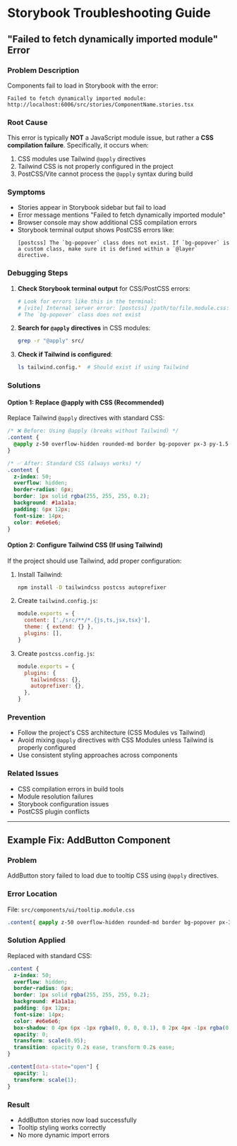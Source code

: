 # Storybook Troubleshooting Guide

## "Failed to fetch dynamically imported module" Error

### Problem Description
Components fail to load in Storybook with the error:
```
Failed to fetch dynamically imported module: http://localhost:6006/src/stories/ComponentName.stories.tsx
```

### Root Cause
This error is typically **NOT** a JavaScript module issue, but rather a **CSS compilation failure**. Specifically, it occurs when:

1. CSS modules use Tailwind `@apply` directives
2. Tailwind CSS is not properly configured in the project
3. PostCSS/Vite cannot process the `@apply` syntax during build

### Symptoms
- Stories appear in Storybook sidebar but fail to load
- Error message mentions "Failed to fetch dynamically imported module"
- Browser console may show additional CSS compilation errors
- Storybook terminal output shows PostCSS errors like:
  ```
  [postcss] The `bg-popover` class does not exist. If `bg-popover` is a custom class, make sure it is defined within a `@layer` directive.
  ```

### Debugging Steps

1. **Check Storybook terminal output** for CSS/PostCSS errors:
   ```bash
   # Look for errors like this in the terminal:
   # [vite] Internal server error: [postcss] /path/to/file.module.css:3:11:
   # The `bg-popover` class does not exist
   ```

2. **Search for `@apply` directives** in CSS modules:
   ```bash
   grep -r "@apply" src/
   ```

3. **Check if Tailwind is configured**:
   ```bash
   ls tailwind.config.*  # Should exist if using Tailwind
   ```

### Solutions

#### Option 1: Replace @apply with CSS (Recommended)
Replace Tailwind `@apply` directives with standard CSS:

```css
/* ❌ Before: Using @apply (breaks without Tailwind) */
.content {
  @apply z-50 overflow-hidden rounded-md border bg-popover px-3 py-1.5 text-sm;
}

/* ✅ After: Standard CSS (always works) */
.content {
  z-index: 50;
  overflow: hidden;
  border-radius: 6px;
  border: 1px solid rgba(255, 255, 255, 0.2);
  background: #1a1a1a;
  padding: 6px 12px;
  font-size: 14px;
  color: #e6e6e6;
}
```

#### Option 2: Configure Tailwind CSS (If using Tailwind)
If the project should use Tailwind, add proper configuration:

1. Install Tailwind:
   ```bash
   npm install -D tailwindcss postcss autoprefixer
   ```

2. Create `tailwind.config.js`:
   ```javascript
   module.exports = {
     content: ['./src/**/*.{js,ts,jsx,tsx}'],
     theme: { extend: {} },
     plugins: [],
   }
   ```

3. Create `postcss.config.js`:
   ```javascript
   module.exports = {
     plugins: {
       tailwindcss: {},
       autoprefixer: {},
     },
   }
   ```

### Prevention
- Follow the project's CSS architecture (CSS Modules vs Tailwind)
- Avoid mixing `@apply` directives with CSS Modules unless Tailwind is properly configured
- Use consistent styling approaches across components

### Related Issues
- CSS compilation errors in build tools
- Module resolution failures
- Storybook configuration issues
- PostCSS plugin conflicts

---

## Example Fix: AddButton Component

### Problem
AddButton story failed to load due to tooltip CSS using `@apply` directives.

### Error Location
File: `src/components/ui/tooltip.module.css`
```css
.content{ @apply z-50 overflow-hidden rounded-md border bg-popover px-3 py-1.5 text-sm text-popover-foreground shadow-md animate-in fade-in-0 zoom-in-95; }
```

### Solution Applied
Replaced with standard CSS:
```css
.content {
  z-index: 50;
  overflow: hidden;
  border-radius: 6px;
  border: 1px solid rgba(255, 255, 255, 0.2);
  background: #1a1a1a;
  padding: 6px 12px;
  font-size: 14px;
  color: #e6e6e6;
  box-shadow: 0 4px 6px -1px rgba(0, 0, 0, 0.1), 0 2px 4px -1px rgba(0, 0, 0, 0.06);
  opacity: 0;
  transform: scale(0.95);
  transition: opacity 0.2s ease, transform 0.2s ease;
}

.content[data-state="open"] {
  opacity: 1;
  transform: scale(1);
}
```

### Result
- AddButton stories now load successfully
- Tooltip styling works correctly
- No more dynamic import errors